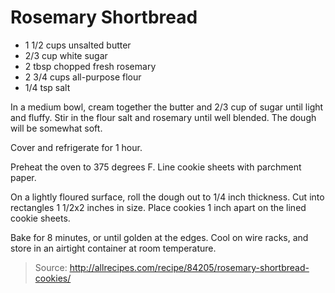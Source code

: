 Rosemary Shortbread
===================

- 1 1/2 cups unsalted butter
- 2/3 cup white sugar
- 2 tbsp chopped fresh rosemary
- 2 3/4 cups all-purpose flour
- 1/4 tsp salt

In a medium bowl, cream together the butter and 2/3 cup of sugar until light and fluffy. Stir in the flour salt and rosemary until well blended. The dough will be somewhat soft.

Cover and refrigerate for 1 hour.

Preheat the oven to 375 degrees F. Line cookie sheets with parchment paper.

On a lightly floured surface, roll the dough out to 1/4 inch thickness. Cut into rectangles 1 1/2x2 inches in size. Place cookies 1 inch apart on the lined cookie sheets. 

Bake for 8 minutes, or until golden at the edges. Cool on wire racks, and store in an airtight container at room temperature.

> Source: http://allrecipes.com/recipe/84205/rosemary-shortbread-cookies/

